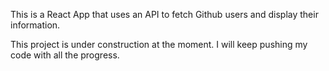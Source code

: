 This is a React App that uses an API to fetch Github users and display their information.

This project is under construction at the moment. I will keep pushing my code with all the progress.
